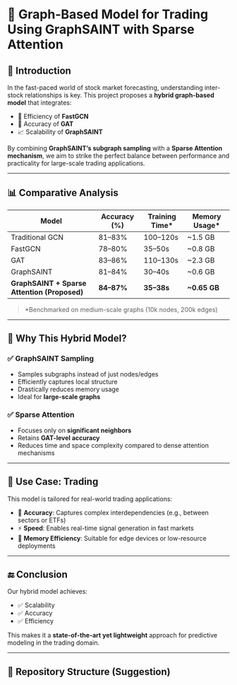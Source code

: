 # 📘 Graph-Based Model for Trading Using GraphSAINT with Sparse Attention

## 🧩 Introduction

In the fast-paced world of stock market forecasting, understanding inter-stock relationships is key. This project proposes a **hybrid graph-based model** that integrates:

- 🚀 Efficiency of **FastGCN**
- 🎯 Accuracy of **GAT**
- 📈 Scalability of **GraphSAINT**

By combining **GraphSAINT’s subgraph sampling** with a **Sparse Attention mechanism**, we aim to strike the perfect balance between performance and practicality for large-scale trading applications.

---

## 📊 Comparative Analysis

| Model                         | Accuracy (%) | Training Time* | Memory Usage* |
|------------------------------|--------------|----------------|----------------|
| Traditional GCN              | 81–83%       | 100–120s       | ~1.5 GB         |
| FastGCN                      | 78–80%       | 35–50s         | ~0.8 GB         |
| GAT                          | 83–86%       | 110–130s       | ~2.3 GB         |
| GraphSAINT                   | 81–84%       | 30–40s         | ~0.6 GB         |
| **GraphSAINT + Sparse Attention (Proposed)** | **84–87%** | **35–38s** | **~0.65 GB**   |

> *Benchmarked on medium-scale graphs (10k nodes, 200k edges)

---

## 🧠 Why This Hybrid Model?

### ✅ GraphSAINT Sampling

- Samples subgraphs instead of just nodes/edges
- Efficiently captures local structure
- Drastically reduces memory usage
- Ideal for **large-scale graphs**

### ✅ Sparse Attention

- Focuses only on **significant neighbors**
- Retains **GAT-level accuracy**
- Reduces time and space complexity compared to dense attention mechanisms

---

## 🔧 Use Case: Trading

This model is tailored for real-world trading applications:

- 🎯 **Accuracy**: Captures complex interdependencies (e.g., between sectors or ETFs)
- ⚡ **Speed**: Enables real-time signal generation in fast markets
- 💾 **Memory Efficiency**: Suitable for edge devices or low-resource deployments

---

## 🔚 Conclusion

Our hybrid model achieves:

- ✅ Scalability
- ✅ Accuracy
- ✅ Efficiency

This makes it a **state-of-the-art yet lightweight** approach for predictive modeling in the trading domain.

---

## 📁 Repository Structure (Suggestion)

